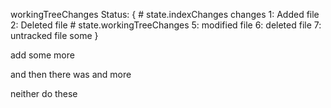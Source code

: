 workingTreeChanges Status:
{
    # state.indexChanges changes
    1: Added file
    2: Deleted file
    # state.workingTreeChanges
    5: modified file
    6: deleted file
    7: untracked file some
}


add some more




and then there was  and more 

neither do these 